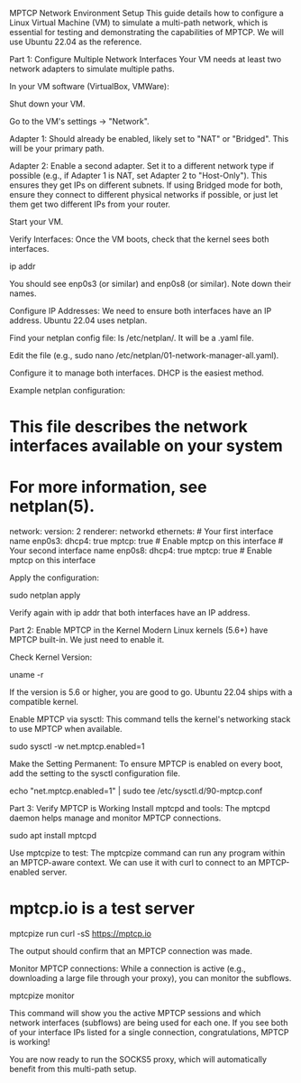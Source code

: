 MPTCP Network Environment Setup
This guide details how to configure a Linux Virtual Machine (VM) to simulate a multi-path network, which is essential for testing and demonstrating the capabilities of MPTCP. We will use Ubuntu 22.04 as the reference.

Part 1: Configure Multiple Network Interfaces
Your VM needs at least two network adapters to simulate multiple paths.

In your VM software (VirtualBox, VMWare):

Shut down your VM.

Go to the VM's settings -> "Network".

Adapter 1: Should already be enabled, likely set to "NAT" or "Bridged". This will be your primary path.

Adapter 2: Enable a second adapter. Set it to a different network type if possible (e.g., if Adapter 1 is NAT, set Adapter 2 to "Host-Only"). This ensures they get IPs on different subnets. If using Bridged mode for both, ensure they connect to different physical networks if possible, or just let them get two different IPs from your router.

Start your VM.

Verify Interfaces:
Once the VM boots, check that the kernel sees both interfaces.

ip addr

You should see enp0s3 (or similar) and enp0s8 (or similar). Note down their names.

Configure IP Addresses:
We need to ensure both interfaces have an IP address. Ubuntu 22.04 uses netplan.

Find your netplan config file: ls /etc/netplan/. It will be a .yaml file.

Edit the file (e.g., sudo nano /etc/netplan/01-network-manager-all.yaml).

Configure it to manage both interfaces. DHCP is the easiest method.

Example netplan configuration:

# This file describes the network interfaces available on your system
# For more information, see netplan(5).
network:
  version: 2
  renderer: networkd
  ethernets:
    # Your first interface name
    enp0s3:
      dhcp4: true
      mptcp: true # Enable mptcp on this interface
    # Your second interface name
    enp0s8:
      dhcp4: true
      mptcp: true # Enable mptcp on this interface

Apply the configuration:

sudo netplan apply

Verify again with ip addr that both interfaces have an IP address.

Part 2: Enable MPTCP in the Kernel
Modern Linux kernels (5.6+) have MPTCP built-in. We just need to enable it.

Check Kernel Version:

uname -r

If the version is 5.6 or higher, you are good to go. Ubuntu 22.04 ships with a compatible kernel.

Enable MPTCP via sysctl:
This command tells the kernel's networking stack to use MPTCP when available.

sudo sysctl -w net.mptcp.enabled=1

Make the Setting Permanent:
To ensure MPTCP is enabled on every boot, add the setting to the sysctl configuration file.

echo "net.mptcp.enabled=1" | sudo tee /etc/sysctl.d/90-mptcp.conf

Part 3: Verify MPTCP is Working
Install mptcpd and tools:
The mptcpd daemon helps manage and monitor MPTCP connections.

sudo apt install mptcpd

Use mptcpize to test:
The mptcpize command can run any program within an MPTCP-aware context. We can use it with curl to connect to an MPTCP-enabled server.

# mptcp.io is a test server
mptcpize run curl -sS https://mptcp.io

The output should confirm that an MPTCP connection was made.

Monitor MPTCP connections:
While a connection is active (e.g., downloading a large file through your proxy), you can monitor the subflows.

mptcpize monitor

This command will show you the active MPTCP sessions and which network interfaces (subflows) are being used for each one. If you see both of your interface IPs listed for a single connection, congratulations, MPTCP is working!

You are now ready to run the SOCKS5 proxy, which will automatically benefit from this multi-path setup.